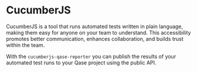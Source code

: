 # CucumberJS

CucumberJS is a tool that runs automated tests written in plain language, making them easy for anyone on your team to understand. This accessibility promotes better communication, enhances collaboration, and builds trust within the team.

With the `cucumberjs-qase-reporter` you can publish the results of your automated test runs to your Qase project using the public API.

